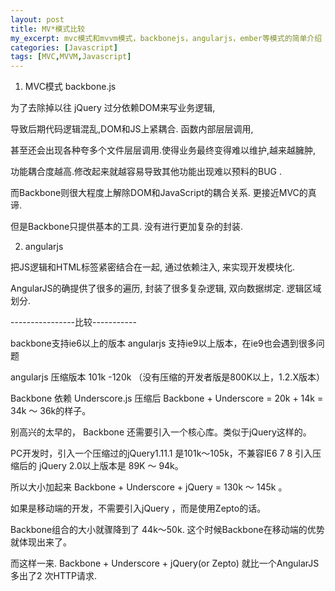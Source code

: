 ```yaml
---
layout: post
title: MV*模式比较
my_excerpt: mvc模式和mvvm模式，backbonejs，angularjs，ember等模式的简单介绍
categories: [Javascript]
tags: [MVC,MVVM,Javascript]
---
```


1. MVC模式 backbone.js

为了去除掉以往 jQuery 过分依赖DOM来写业务逻辑, 

导致后期代码逻辑混乱,DOM和JS上紧耦合. 函数内部层层调用, 

甚至还会出现各种夸多个文件层层调用.使得业务最终变得难以维护,越来越臃肿,

功能耦合度越高.修改起来就越容易导致其他功能出现难以预料的BUG . 

而Backbone则很大程度上解除DOM和JavaScript的耦合关系. 更接近MVC的真谛. 

但是Backbone只提供基本的工具. 没有进行更加复杂的封装.


2. angularjs

把JS逻辑和HTML标签紧密结合在一起, 通过依赖注入, 来实现开发模块化. 

AngularJS的确提供了很多的遍历, 封装了很多复杂逻辑, 双向数据绑定. 逻辑区域划分.


----------------比较-----------


backbone支持ie6以上的版本
angularjs 支持ie9以上版本，在ie9也会遇到很多问题


angularjs 压缩版本 101k -120k （没有压缩的开发者版是800K以上，1.2.X版本）

Backbone 依赖 Underscore.js 压缩后 Backbone + Underscore = 20k + 14k = 34k ～ 36k的样子。 

别高兴的太早的， Backbone 还需要引入一个核心库。类似于jQuery这样的。 

PC开发时，引入一个压缩过的jQuery1.11.1 是101k～105k，不兼容IE6 7 8 引入压缩后的 jQuery 2.0以上版本是 89K ～ 94k。

所以大小加起来 Backbone + Underscore + jQuery = 130k ～ 145k 。

如果是移动端的开发，不需要引入jQuery ，而是使用Zepto的话。

Backbone组合的大小就骤降到了 44k～50k. 这个时候Backbone在移动端的优势就体现出来了。

而这样一来. Backbone + Underscore + jQuery(or Zepto) 就比一个AngularJS 多出了2 次HTTP请求.



